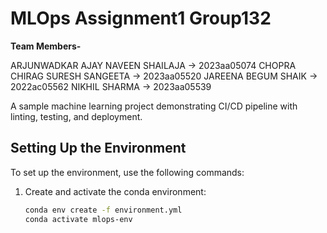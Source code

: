 # MLOps Assignment1 Group132

**Team Members-**

ARJUNWADKAR AJAY NAVEEN SHAILAJA → 2023aa05074
CHOPRA CHIRAG SURESH SANGEETA → 2023aa05520
JAREENA BEGUM SHAIK → 2022ac05562
NIKHIL SHARMA → 2023aa05539

A sample machine learning project demonstrating CI/CD pipeline with linting, testing, and deployment.

## Setting Up the Environment

To set up the environment, use the following commands:

1. Create and activate the conda environment:
   ```bash
   conda env create -f environment.yml
   conda activate mlops-env

